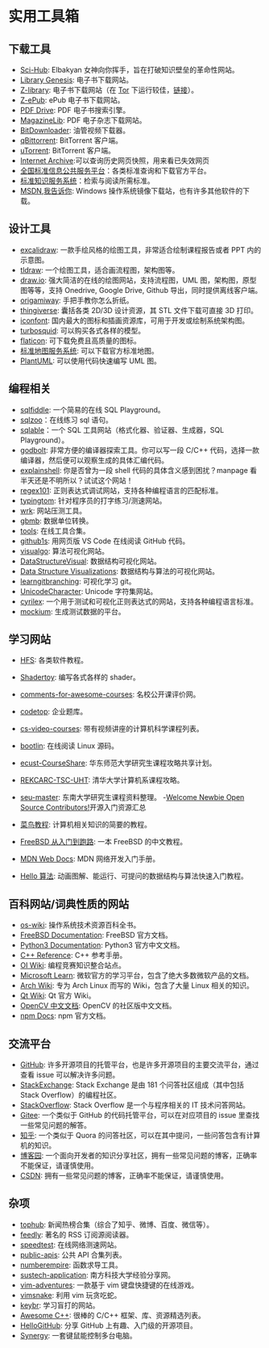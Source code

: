 # 实用工具箱

## 下载工具

-   [Sci-Hub](https://sci-hub.se/): Elbakyan 女神向你挥手，旨在打破知识壁垒的革命性网站。
-   [Library Genesis](http://libgen.is/): 电子书下载网站。
-   [Z-library](https://z-library.rs/): 电子书下载网站（在 [Tor](https://www.torproject.org/) 下运行较佳，[链接](http://loginzlib2vrak5zzpcocc3ouizykn6k5qecgj2tzlnab5wcbqhembyd.onion/)）。
-   [Z-ePub](https://z-epub.com/): ePub 电子书下载网站。
-   [PDF Drive](https://www.pdfdrive.com/): PDF 电子书搜索引擎。
-   [MagazineLib](https://magazinelib.com/): PDF 电子杂志下载网站。
-   [BitDownloader](https://bitdownloader.io/): 油管视频下载器。
-   [qBittorrent](https://www.qbittorrent.org/download.php): BitTorrent 客户端。
-   [uTorrent](https://www.utorrent.com): BitTorrent 客户端。
-   [Internet Archive](https://archive.org/):可以查询历史网页快照，用来看已失效网页
-   [全国标准信息公共服务平台](https://std.samr.gov.cn/)：各类标准查询和下载官方平台。
-   [标准知识服务系统](http://www.standards.com.cn/)：检索与阅读所需标准。
-   [MSDN,我告诉你](https://msdn.itellyou.cn/): Windows 操作系统镜像下载站，也有许多其他软件的下载。

## 设计工具

-   [excalidraw](https://excalidraw.com/): 一款手绘风格的绘图工具，非常适合绘制课程报告或者 PPT 内的示意图。
-   [tldraw](https://www.tldraw.com/): 一个绘图工具，适合画流程图，架构图等。
-   [draw.io](https://app.diagrams.net/): 强大简洁的在线的绘图网站，支持流程图，UML 图，架构图，原型图等等，支持 Onedrive, Google Drive, Github 导出，同时提供离线客户端。
-   [origamiway](https://www.origamiway.com/paper-folding-crafts-step-by-step.shtml): 手把手教你怎么折纸。
-   [thingiverse](https://www.thingiverse.com/): 囊括各类 2D/3D 设计资源，其 STL 文件下载可直接 3D 打印。
-   [iconfont](https://www.iconfont.cn/): 国内最大的图标和插画资源库，可用于开发或绘制系统架构图。
-   [turbosquid](https://www.turbosquid.com/): 可以购买各式各样的模型。
-   [flaticon](https://www.flaticon.com/): 可下载免费且高质量的图标。
-   [标准地图服务系统](http://bzdt.ch.mnr.gov.cn/): 可以下载官方标准地图。
-   [PlantUML](https://plantuml.com/zh/): 可以使用代码快速编写 UML 图。

## 编程相关

-   [sqlfiddle](http://www.sqlfiddle.com/): 一个简易的在线 SQL Playground。
-   [sqlzoo](https://sqlzoo.net/wiki/SQL_Tutorial)：在线练习 sql 语句。
-   [sqlable](https://sqlable.com)：一个 SQL 工具网站（格式化器、验证器、生成器，SQL Playground）。
-   [godbolt](https://godbolt.org/): 非常方便的编译器探索工具。你可以写一段 C/C++ 代码，选择一款编译器，然后便可以观察生成的具体汇编代码。
-   [explainshell](https://explainshell.com/): 你是否曾为一段 shell 代码的具体含义感到困扰？manpage 看半天还是不明所以？试试这个网站！
-   [regex101](https://regex101.com/): 正则表达式调试网站，支持各种编程语言的匹配标准。
-   [typingtom](https://www.typingtom.com/lessons): 针对程序员的打字练习/测速网站。
-   [wrk](https://github.com/wg/wrk): 网站压测工具。
-   [gbmb](https://www.gbmb.org/): 数据单位转换。
-   [tools](https://tools.fun/): 在线工具合集。
-   [github1s](https://github1s.com/): 用网页版 VS Code 在线阅读 GitHub 代码。
-   [visualgo](https://visualgo.net/en): 算法可视化网站。
-   [DataStructureVisual](http://www.rmboot.com/): 数据结构可视化网站。
-   [Data Structure Visualizations](https://www.cs.usfca.edu/~galles/visualization/Algorithms.html): 数据结构与算法的可视化网站。
-   [learngitbranching](https://learngitbranching.js.org/?locale=zh_CN): 可视化学习 git。
-   [UnicodeCharacter](https://unicode-table.com/en/): Unicode 字符集网站。
-   [cyrilex](https://extendsclass.com/regex-tester.html): 一个用于测试和可视化正则表达式的网站，支持各种编程语言标准。
-   [mockium](https://softwium.com/mockium/): 生成测试数据的平台。

## 学习网站

-   [HFS](https://hepsoftwarefoundation.org/training/curriculum.html): 各类软件教程。
-   [Shadertoy](https://www.shadertoy.com/): 编写各式各样的 shader。
-   [comments-for-awesome-courses](https://conanhujinming.github.io/comments-for-awesome-courses/): 名校公开课评价网。
-   [codetop](https://codetop.cc/home): 企业题库。

-   [cs-video-courses](https://github.com/Developer-Y/cs-video-courses): 带有视频讲座的计算机科学课程列表。
-   [bootlin](https://elixir.bootlin.com/linux/v2.6.39.4/source/include/linux): 在线阅读 Linux 源码。
-   [ecust-CourseShare](https://github.com/tianyilt/ecnu-PGCourseShare): 华东师范大学研究生课程攻略共享计划。
-   [REKCARC-TSC-UHT](https://github.com/PKUanonym/REKCARC-TSC-UHT): 清华大学计算机系课程攻略。
-   [seu-master](https://github.com/oneman233/seu-master): 东南大学研究生课程资料整理。 -[Welcome Newbie Open Source Contributors!](https://github.com/freeCodeCamp/how-to-contribute-to-open-source/tree/main)开源入门资源汇总
-   [菜鸟教程](https://www.runoob.com/): 计算机相关知识的简要的教程。
-   [FreeBSD 从入门到跑路](https://book.bsdcn.org/): 一本 FreeBSD 的中文教程。
-   [MDN Web Docs](https://developer.mozilla.org/zh-CN/docs/Learn): MDN 网络开发入门手册。
-   [Hello 算法](https://www.hello-algo.com/): 动画图解、能运行、可提问的数据结构与算法快速入门教程。

## 百科网站/词典性质的网站

-   [os-wiki](https://wiki.osdev.org/Main_Page): 操作系统技术资源百科全书。
-   [FreeBSD Documentation](https://docs.freebsd.org/en/): FreeBSD 官方文档。
-   [Python3 Documentation](https://docs.python.org/zh-cn/3/): Python3 官方中文文档。
-   [C++ Reference](https://en.cppreference.com/w/): C++ 参考手册。
-   [OI Wiki](https://oi-wiki.org/): 编程竞赛知识整合站点。
-   [Microsoft Learn](https://learn.microsoft.com/zh-cn/): 微软官方的学习平台，包含了绝大多数微软产品的文档。
-   [Arch Wiki](https://wiki.archlinux.org/): 专为 Arch Linux 而写的 Wiki，包含了大量 Linux 相关的知识。
-   [Qt Wiki](https://wiki.qt.io/Main): Qt 官方 Wiki。
-   [OpenCV 中文文档](https://opencv.apachecn.org/#/): OpenCV 的社区版中文文档。
-   [npm Docs](https://docs.npmjs.com/): npm 官方文档。

## 交流平台

-   [GitHub](https://github.com/): 许多开源项目的托管平台，也是许多开源项目的主要交流平台，通过查看 issue 可以解决许多问题。
-   [StackExchange](https://stackexchange.com/): Stack Exchange 是由 181 个问答社区组成（其中包括 Stack Overflow）的编程社区。
-   [StackOverflow](https://stackoverflow.com/): Stack Overflow 是一个与程序相关的 IT 技术问答网站。
-   [Gitee](https://gitee.com/): 一个类似于 GitHub 的代码托管平台，可以在对应项目的 issue 里查找一些常见问题的解答。
-   [知乎](https://www.zhihu.com/): 一个类似于 Quora 的问答社区，可以在其中提问，一些问答包含有计算机的知识。
-   [博客园](https://www.cnblogs.com/): 一个面向开发者的知识分享社区，拥有一些常见问题的博客，正确率不能保证，请谨慎使用。
-   [CSDN](https://blog.csdn.net/): 拥有一些常见问题的博客，正确率不能保证，请谨慎使用。

## 杂项

-   [tophub](https://tophub.today/): 新闻热榜合集（综合了知乎、微博、百度、微信等）。
-   [feedly](https://feedly.com/): 著名的 RSS 订阅源阅读器。
-   [speedtest](https://www.speedtest.net/zh-Hans): 在线网络测速网站。
-   [public-apis](https://github.com/public-apis/public-apis): 公共 API 合集列表。
-   [numberempire](https://zh.numberempire.com/derivativecalculator.php): 函数求导工具。
-   [sustech-application](https://sustech-application.com/#/grad-application/computer-science-and-engineering/README): 南方科技大学经验分享网。
-   [vim-adventures](https://vim-adventures.com/): 一款基于 vim 键盘快捷键的在线游戏。
-   [vimsnake](https://vimsnake.com/): 利用 vim 玩贪吃蛇。
-   [keybr](https://www.keybr.com/): 学习盲打的网站。
-   [Awesome C++](https://cpp.libhunt.com/): 很棒的 C/C++ 框架、库、资源精选列表。
-   [HelloGitHub](https://hellogithub.com/): 分享 GitHub 上有趣、入门级的开源项目。
-   [Synergy](https://github.com/DEAKSoftware/Synergy-Binaries): 一套键鼠能控制多台电脑。
